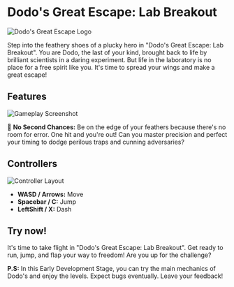 # Dodo's Great Escape: Lab Breakout

![Dodo's Great Escape Logo]()

Step into the feathery shoes of a plucky hero in "Dodo's Great Escape: Lab Breakout". You are Dodo, the last of your kind, brought back to life by brilliant scientists in a daring experiment. But life in the laboratory is no place for a free spirit like you. It's time to spread your wings and make a great escape!

## Features

![Gameplay Screenshot]()

🏃 **No Second Chances:** Be on the edge of your feathers because there's no room for error. One hit and you're out! Can you master precision and perfect your timing to dodge perilous traps and cunning adversaries?

## Controllers

![Controller Layout]()

- **WASD / Arrows:** Move
- **Spacebar / C:** Jump
- **LeftShift / X:** Dash

## Try now!

It's time to take flight in "Dodo's Great Escape: Lab Breakout". Get ready to run, jump, and flap your way to freedom! Are you up for the challenge?

**P.S:** In this Early Development Stage, you can try the main mechanics of Dodo's and enjoy the levels. Expect bugs eventually. Leave your feedback!

